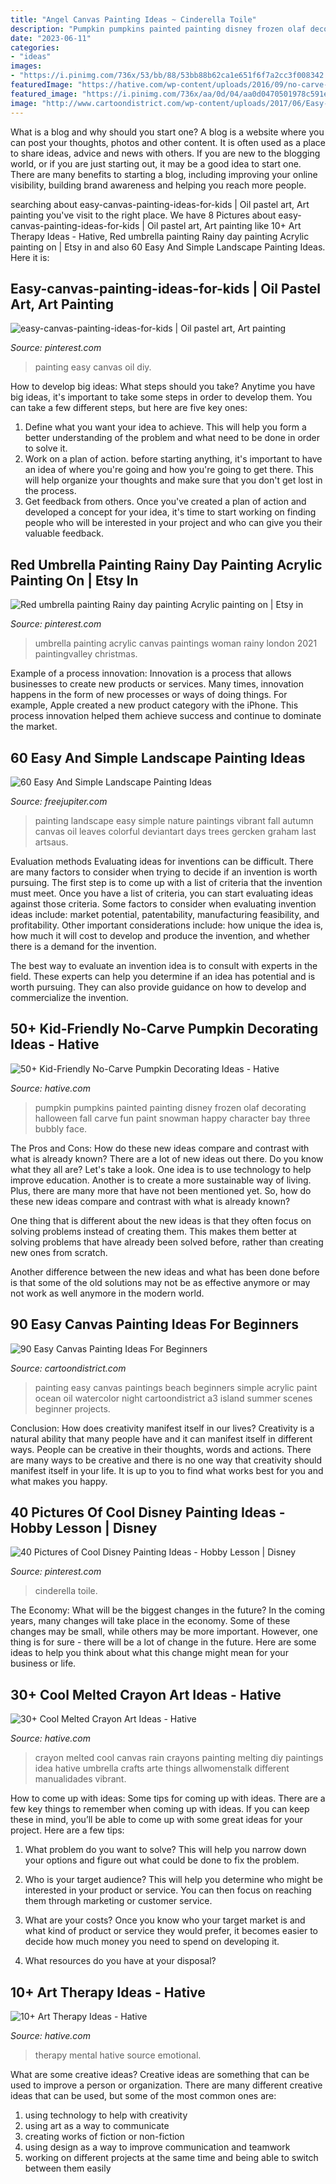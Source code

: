 ```yaml
---
title: "Angel Canvas Painting Ideas ~ Cinderella Toile"
description: "Pumpkin pumpkins painted painting disney frozen olaf decorating halloween fall carve fun paint snowman happy character bay three bubbly face"
date: "2023-06-11"
categories:
- "ideas"
images:
- "https://i.pinimg.com/736x/53/bb/88/53bb88b62ca1e651f6f7a2cc3f008342.jpg"
featuredImage: "https://hative.com/wp-content/uploads/2016/09/no-carve-pumpkin-kids/40-no-carve-pumpkin-decorating.jpg"
featured_image: "https://i.pinimg.com/736x/aa/0d/04/aa0d0470501978c591ec29c6ed3b701d.jpg"
image: "http://www.cartoondistrict.com/wp-content/uploads/2017/06/Easy-Canvas-Painting-Ideas-For-Beginners17-1.jpg"
---
```



What is a blog and why should you start one?
A blog is a website where you can post your thoughts, photos and other content. It is often used as a place to share ideas, advice and news with others. If you are new to the blogging world, or if you are just starting out, it may be a good idea to start one. There are many benefits to starting a blog, including improving your online visibility, building brand awareness and helping you reach more people.

	

		
searching about easy-canvas-painting-ideas-for-kids | Oil pastel art, Art painting you've visit to the right place. We have 8 Pictures about easy-canvas-painting-ideas-for-kids | Oil pastel art, Art painting like 10+ Art Therapy Ideas - Hative, Red umbrella painting Rainy day painting Acrylic painting on | Etsy in and also 60 Easy And Simple Landscape Painting Ideas. Here it is:
		
    
## Easy-canvas-painting-ideas-for-kids | Oil Pastel Art, Art Painting

<img loading=lazy src="https://i.pinimg.com/736x/53/bb/88/53bb88b62ca1e651f6f7a2cc3f008342.jpg" onerror="this.onerror=null;this.src='https://tse3.mm.bing.net/th?id=OIP.28PlYe9sq1xBsDQZGxbFpwHaJ6&amp;pid=15.1';" alt="easy-canvas-painting-ideas-for-kids | Oil pastel art, Art painting">

_Source: pinterest.com_

>painting easy canvas oil diy. 

	

How to develop big ideas: What steps should you take?
Anytime you have big ideas, it's important to take some steps in order to develop them. You can take a few different steps, but here are five key ones: 
1. Define what you want your idea to achieve. This will help you form a better understanding of the problem and what need to be done in order to solve it. 
2. Work on a plan of action. before starting anything, it's important to have an idea of where you're going and how you're going to get there. This will help organize your thoughts and make sure that you don't get lost in the process. 
3. Get feedback from others. Once you've created a plan of action and developed a concept for your idea, it's time to start working on finding people who will be interested in your project and who can give you their valuable feedback.

    
## Red Umbrella Painting Rainy Day Painting Acrylic Painting On | Etsy In

<img loading=lazy src="https://i.pinimg.com/736x/d6/9d/ff/d69dff1b4ea1360001d3276af9de46e0.jpg" onerror="this.onerror=null;this.src='https://tse2.mm.bing.net/th?id=OIP.lrR6MsxsM2jxI2RmyGCPsQHaLH&amp;pid=15.1';" alt="Red umbrella painting Rainy day painting Acrylic painting on | Etsy in">

_Source: pinterest.com_

>umbrella painting acrylic canvas paintings woman rainy london 2021 paintingvalley christmas. 

	

Example of a process innovation:
Innovation is a process that allows businesses to create new products or services. Many times, innovation happens in the form of new processes or ways of doing things. For example, Apple created a new product category with the iPhone. This process innovation helped them achieve success and continue to dominate the market.

    
## 60 Easy And Simple Landscape Painting Ideas

<img loading=lazy src="http://www.freejupiter.com/wp-content/uploads/2017/02/Easy-And-Simple-Landscape-Painting-Ideas-1.jpg" onerror="this.onerror=null;this.src='https://tse2.mm.bing.net/th?id=OIP.rtzM1U9felK_PbJ2VwlcgAHaSo&amp;pid=15.1';" alt="60 Easy And Simple Landscape Painting Ideas">

_Source: freejupiter.com_

>painting landscape easy simple nature paintings vibrant fall autumn canvas oil leaves colorful deviantart days trees gercken graham last artsaus. 

	

Evaluation methods
Evaluating ideas for inventions can be difficult. There are many factors to consider when trying to decide if an invention is worth pursuing. The first step is to come up with a list of criteria that the invention must meet. Once you have a list of criteria, you can start evaluating ideas against those criteria.
Some factors to consider when evaluating invention ideas include: market potential, patentability, manufacturing feasibility, and profitability. Other important considerations include: how unique the idea is, how much it will cost to develop and produce the invention, and whether there is a demand for the invention.

The best way to evaluate an invention idea is to consult with experts in the field. These experts can help you determine if an idea has potential and is worth pursuing. They can also provide guidance on how to develop and commercialize the invention.

    
## 50+ Kid-Friendly No-Carve Pumpkin Decorating Ideas - Hative

<img loading=lazy src="https://hative.com/wp-content/uploads/2016/09/no-carve-pumpkin-kids/40-no-carve-pumpkin-decorating.jpg" onerror="this.onerror=null;this.src='https://tse1.mm.bing.net/th?id=OIP.OGGvLxyfVaAKeh_J-YuK6gHaLG&amp;pid=15.1';" alt="50+ Kid-Friendly No-Carve Pumpkin Decorating Ideas - Hative">

_Source: hative.com_

>pumpkin pumpkins painted painting disney frozen olaf decorating halloween fall carve fun paint snowman happy character bay three bubbly face. 

	

The Pros and Cons: How do these new ideas compare and contrast with what is already known?
There are a lot of new ideas out there. Do you know what they all are? Let's take a look. 
One idea is to use technology to help improve education. Another is to create a more sustainable way of living. Plus, there are many more that have not been mentioned yet. So, how do these new ideas compare and contrast with what is already known?

One thing that is different about the new ideas is that they often focus on solving problems instead of creating them. This makes them better at solving problems that have already been solved before, rather than creating new ones from scratch. 

Another difference between the new ideas and what has been done before is that some of the old solutions may not be as effective anymore or may not work as well anymore in the modern world.

    
## 90 Easy Canvas Painting Ideas For Beginners

<img loading=lazy src="http://www.cartoondistrict.com/wp-content/uploads/2017/06/Easy-Canvas-Painting-Ideas-For-Beginners17-1.jpg" onerror="this.onerror=null;this.src='https://tse2.mm.bing.net/th?id=OIP.vvkeAUxQvgkUVSxEPgOckQHaJ4&amp;pid=15.1';" alt="90 Easy Canvas Painting Ideas For Beginners">

_Source: cartoondistrict.com_

>painting easy canvas paintings beach beginners simple acrylic paint ocean oil watercolor night cartoondistrict a3 island summer scenes beginner projects. 

	

Conclusion: How does creativity manifest itself in our lives?
Creativity is a natural ability that many people have and it can manifest itself in different ways. People can be creative in their thoughts, words and actions. There are many ways to be creative and there is no one way that creativity should manifest itself in your life. It is up to you to find what works best for you and what makes you happy.

    
## 40 Pictures Of Cool Disney Painting Ideas - Hobby Lesson | Disney

<img loading=lazy src="https://i.pinimg.com/736x/aa/0d/04/aa0d0470501978c591ec29c6ed3b701d.jpg" onerror="this.onerror=null;this.src='https://tse3.mm.bing.net/th?id=OIP.ZWDHGy3oCpxfOlNrBBBJzgAAAA&amp;pid=15.1';" alt="40 Pictures of Cool Disney Painting Ideas - Hobby Lesson | Disney">

_Source: pinterest.com_

>cinderella toile. 

	

The Economy: What will be the biggest changes in the future?
In the coming years, many changes will take place in the economy. Some of these changes may be small, while others may be more important. However, one thing is for sure - there will be a lot of change in the future. Here are some ideas to help you think about what this change might mean for your business or life.

    
## 30+ Cool Melted Crayon Art Ideas - Hative

<img loading=lazy src="https://hative.com/wp-content/uploads/2014/04/melted-crayon-art/13-love-in-rain.jpg" onerror="this.onerror=null;this.src='https://tse3.mm.bing.net/th?id=OIP.4u2mf1Mcwn6edmzJLByh0wHaJ6&amp;pid=15.1';" alt="30+ Cool Melted Crayon Art Ideas - Hative">

_Source: hative.com_

>crayon melted cool canvas rain crayons painting melting diy paintings idea hative umbrella crafts arte things allwomenstalk different manualidades vibrant. 

	

How to come up with ideas: Some tips for coming up with ideas.
There are a few key things to remember when coming up with ideas. If you can keep these in mind, you’ll be able to come up with some great ideas for your project. Here are a few tips:
1. What problem do you want to solve? This will help you narrow down your options and figure out what could be done to fix the problem.

2. Who is your target audience? This will help you determine who might be interested in your product or service. You can then focus on reaching them through marketing or customer service.

3. What are your costs? Once you know who your target market is and what kind of product or service they would prefer, it becomes easier to decide how much money you need to spend on developing it.

4. What resources do you have at your disposal?

    
## 10+ Art Therapy Ideas - Hative

<img loading=lazy src="https://hative.com/wp-content/uploads/2014/05/art-therapy-ideas/12-art-therapy-ideas.jpg" onerror="this.onerror=null;this.src='https://tse1.mm.bing.net/th?id=OIP.7hIxjGXegd7aaFnlzaj2qAAAAA&amp;pid=15.1';" alt="10+ Art Therapy Ideas - Hative">

_Source: hative.com_

>therapy mental hative source emotional. 

	

What are some creative ideas?
Creative ideas are something that can be used to improve a person or organization. There are many different creative ideas that can be used, but some of the most common ones are: 
1. using technology to help with creativity 
2. using art as a way to communicate 
3. creating works of fiction or non-fiction 
4. using design as a way to improve communication and teamwork 
5. working on different projects at the same time and being able to switch between them easily 

